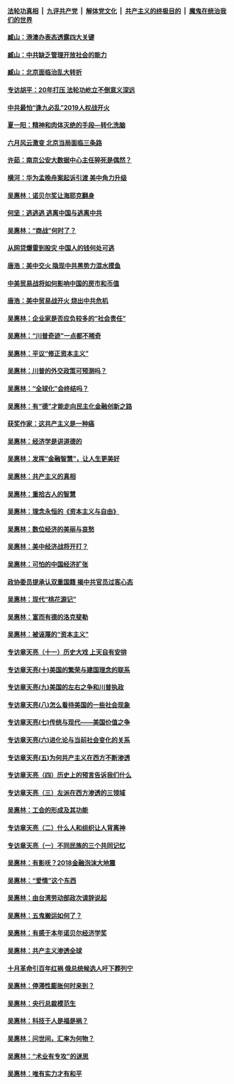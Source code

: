 ####  [法轮功真相](../../../../basic/blob/master/README.md?t=09051926) &nbsp;|&nbsp; [九评共产党](../../../../9ping.md/blob/master/README.md?t=09051926) &nbsp;|&nbsp; [解体党文化](../../../../jtdwh.md/blob/master/README.md?t=09051926)  &nbsp;|&nbsp; [共产主义的终极目的](../../../../gczydzjmd.md/blob/master/README.md?t=09051926) &nbsp;|&nbsp; [魔鬼在统治我们的世界](../../../../mgztzwmdsj.md/blob/master/README.md?t=09051926) 

#### [臧山：港澳办表态透露四大关键](../pages/nsc423/n11421628.md?t=09051926) 

#### [臧山：中共缺乏管理开放社会的能力](../pages/nsc423/n11407457.md?t=09051926) 

#### [臧山：北京面临治乱大转折](../pages/nsc423/n11406895.md?t=09051926) 

#### [专访胡平：20年打压 法轮功屹立不倒意义深远](../pages/nsc423/n11398800.md?t=09051926) 

#### [中共最怕“逢九必乱”2019人权战开火](../pages/nsc423/n11385248.md?t=09051926) 

#### [夏一阳：精神和肉体灭绝的手段—转化洗脑](../pages/nsc423/n11368250.md?t=09051926) 

#### [六月风云激变 北京当局面临三条路](../pages/nsc423/n11313668.md?t=09051926) 

#### [许茹：南京公安大数据中心主任猝死是偶然？](../pages/nsc423/n11064744.md?t=09051926) 

#### [横河：华为孟晚舟案起诉引渡 美中角力升级](../pages/nsc423/n11027230.md?t=09051926) 

#### [吴惠林：诺贝尔奖让海耶克翻身](../pages/nsc423/n10890049.md?t=09051926) 

#### [何坚：逃逃逃 逃离中国与逃离中共](../pages/nsc423/n10592891.md?t=09051926) 

#### [吴惠林：“商战”何时了？](../pages/nsc423/n10573558.md?t=09051926) 

#### [从网贷爆雷到股灾 中国人的钱何处可逃](../pages/nsc423/n10572800.md?t=09051926) 

#### [唐浩：美中交火 隐现中共黑势力混水摸鱼](../pages/nsc423/n10544040.md?t=09051926) 

#### [中美贸易战将如何影响中国的房市和币值](../pages/nsc423/n10543697.md?t=09051926) 

#### [唐浩：美中贸易战开火 烧出中共危机](../pages/nsc423/n10540126.md?t=09051926) 

#### [吴惠林：企业家是否应负较多的“社会责任”](../pages/nsc423/n10535022.md?t=09051926) 

#### [吴惠林：“川普奇迹”一点都不稀奇](../pages/nsc423/n10512808.md?t=09051926) 

#### [吴惠林：平议“修正资本主义”](../pages/nsc423/n10495724.md?t=09051926) 

#### [吴惠林：川普的外交政策可预测吗？](../pages/nsc423/n10462387.md?t=09051926) 

#### [吴惠林：“全球化”会终结吗？](../pages/nsc423/n10452838.md?t=09051926) 

#### [吴惠林：有“德”才能走向民主化金融创新之路](../pages/nsc423/n10432292.md?t=09051926) 

#### [获奖作家：这共产主义是一种癌](../pages/nsc423/n10431541.md?t=09051926) 

#### [吴惠林：经济学是讲道德的](../pages/nsc423/n10398014.md?t=09051926) 

#### [吴惠林：发挥“金融智慧”，让人生更美好](../pages/nsc423/n10375019.md?t=09051926) 

#### [吴惠林：共产主义的真相](../pages/nsc423/n10351394.md?t=09051926) 

#### [吴惠林：重拾古人的智慧](../pages/nsc423/n10337691.md?t=09051926) 

#### [吴惠林：理念永恒的《资本主义与自由》](../pages/nsc423/n10316274.md?t=09051926) 

#### [吴惠林：数位经济的美丽与哀愁](../pages/nsc423/n10292946.md?t=09051926) 

#### [吴惠林：美中经济战将开打？](../pages/nsc423/n10258825.md?t=09051926) 

#### [吴惠林：可怕的中国经济扩张](../pages/nsc423/n10219147.md?t=09051926) 

#### [政协委员提承认双重国籍 揭中共官员过客心态](../pages/nsc423/n10208809.md?t=09051926) 

#### [吴惠林：现代“桃花源记”](../pages/nsc423/n10185234.md?t=09051926) 

#### [吴惠林：富而有德的洛克斐勒](../pages/nsc423/n10142264.md?t=09051926) 

#### [吴惠林：被诬蔑的“资本主义”](../pages/nsc423/n10124816.md?t=09051926) 

#### [专访章天亮（十一）历史大戏 上天自有安排](../pages/nsc423/n10094905.md?t=09051926) 

#### [专访章天亮(十)美国的繁荣与建国理念的联系](../pages/nsc423/n10094899.md?t=09051926) 

#### [专访章天亮(九)美国的左右之争和川普执政](../pages/nsc423/n10094889.md?t=09051926) 

#### [专访章天亮(八)怎么看待美国的一些社会现象](../pages/nsc423/n10094857.md?t=09051926) 

#### [专访章天亮(七)传统与现代——美国价值之争](../pages/nsc423/n10093140.md?t=09051926) 

#### [专访章天亮(六)进化论与当前社会变化的关系](../pages/nsc423/n10092036.md?t=09051926) 

#### [专访章天亮(五)为何共产主义在西方不断渗透](../pages/nsc423/n10083620.md?t=09051926) 

#### [专访章天亮（四）历史上的预言告诉我们什么](../pages/nsc423/n10083606.md?t=09051926) 

#### [专访章天亮（三）左派在西方渗透的三领域](../pages/nsc423/n10081115.md?t=09051926) 

#### [吴惠林：工会的形成及其功能](../pages/nsc423/n10080633.md?t=09051926) 

#### [专访章天亮（二）什么人和组织让人背离神](../pages/nsc423/n10076637.md?t=09051926) 

#### [专访章天亮（一）不同民族的三个共同记忆](../pages/nsc423/n10074188.md?t=09051926) 

#### [吴惠林：有影呒？2018金融泡沫大地震](../pages/nsc423/n10040534.md?t=09051926) 

#### [吴惠林：“爱情”这个东西](../pages/nsc423/n10019423.md?t=09051926) 

#### [吴惠林：由台湾劳动部政次请辞说起](../pages/nsc423/n9979679.md?t=09051926) 

#### [吴惠林：五鬼搬运如何了？](../pages/nsc423/n9925338.md?t=09051926) 

#### [吴惠林：有感于本年诺贝尔经济学奖](../pages/nsc423/n9871883.md?t=09051926) 

#### [吴惠林：共产主义渗透全球](../pages/nsc423/n9812748.md?t=09051926) 

#### [十月革命引百年红祸 俄总统候选人吁下葬列宁](../pages/nsc423/n9810182.md?t=09051926) 

#### [吴惠林：停滞性膨胀何时来到？](../pages/nsc423/n9764136.md?t=09051926) 

#### [吴惠林：央行总裁模范生](../pages/nsc423/n9728134.md?t=09051926) 

#### [吴惠林：科技于人是福是祸？](../pages/nsc423/n9672982.md?t=09051926) 

#### [吴惠林：问世间，汇率为何物？](../pages/nsc423/n9621788.md?t=09051926) 

#### [吴惠林：“术业有专攻”的迷思](../pages/nsc423/n9580363.md?t=09051926) 

#### [吴惠林：唯有实力才有和平](../pages/nsc423/n9529599.md?t=09051926) 

